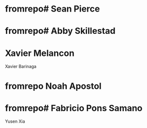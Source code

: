 
# fromrepo# Sean Pierce


# fromrepo# Abby Skillestad

# Xavier Melancon

Xavier Barinaga

# fromrepo Noah Apostol

# fromrepo# Fabricio Pons Samano

Yusen Xia


